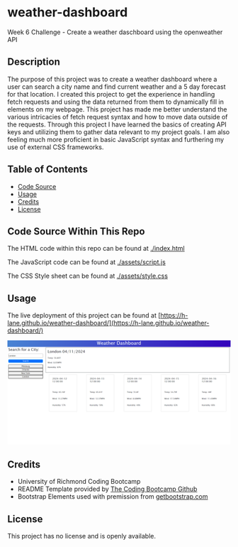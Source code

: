 # weather-dashboard

Week 6 Challenge - Create a weather daschboard using the openweather API

## Description

The purpose of this project was to create a weather dashboard where a user can search a city name and find current weather and a 5 day forecast for that location. I created this project to get the experience in handling fetch requests and using the data returned from them to dynamically fill in elements on my webpage. This project has made me better understand the various intricacies of fetch request syntax and how to move data outside of the requests. Through this project I have learned the basics of creating API keys and utilizing them to gather data relevant to my project goals. I am also feeling much more proficient in basic JavaScript syntax and furthering my use of external CSS frameworks.

## Table of Contents

- [Code Source](#code-source-within-this-repo)
- [Usage](#usage)
- [Credits](#credits)
- [License](#license)

## Code Source Within This Repo

The HTML code within this repo can be found at [./index.html](index.html)

The JavaScript code can be found at [./assets/script.js](./assets/script.js)

The CSS Style sheet can be found at [./assets/style.css](./assets/style.css)

## Usage

The live deployment of this project can be found at [https://h-lane.github.io/weather-dashboard/](https://h-lane.github.io/weather-dashboard/)

![alt text](assets/weatherDash.PNG)

## Credits

- University of Richmond Coding Bootcamp
- README Template provided by [The Coding Bootcamp Github](https://coding-boot-camp.github.io/full-stack/github/professional-readme-guide)
- Bootstrap Elements used with premission from [getbootstrap.com](https://getbootstrap.com/docs/5.3/getting-started/introduction/)

## License

This project has no license and is openly available.
